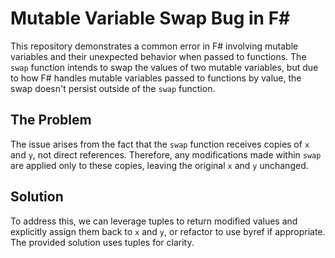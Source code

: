 # Mutable Variable Swap Bug in F#

This repository demonstrates a common error in F# involving mutable variables and their unexpected behavior when passed to functions.  The `swap` function intends to swap the values of two mutable variables, but due to how F# handles mutable variables passed to functions by value, the swap doesn't persist outside of the `swap` function.

## The Problem

The issue arises from the fact that the `swap` function receives copies of `x` and `y`, not direct references. Therefore, any modifications made within `swap` are applied only to these copies, leaving the original `x` and `y` unchanged.

## Solution

To address this, we can leverage tuples to return modified values and explicitly assign them back to `x` and `y`, or refactor to use byref if appropriate. The provided solution uses tuples for clarity.